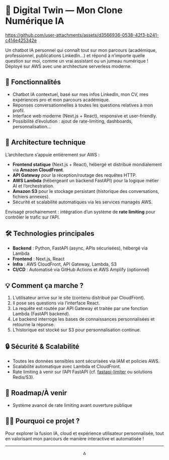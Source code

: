 # 🦾 Digital Twin — Mon Clone Numérique IA



https://github.com/user-attachments/assets/d3566936-0538-42f3-b241-c414e425342e


Un chatbot IA personnel qui connaît tout sur mon parcours (académique, professionnel, publications LinkedIn…) et répond à n’importe quelle question sur moi, comme un vrai assistant ou un jumeau numérique ! Déployé sur AWS avec une architecture serverless moderne.

## 🧩 Fonctionnalités

- Chatbot IA contextuel, basé sur mes infos LinkedIn, mon CV, mes expériences pro et mon parcours académique.
- Réponses conversationnelles à toutes les questions relatives à mon profil.
- Interface web moderne (Next.js + React), responsive et user-friendly.
- Possibilité d’évolution : ajout de rate-limiting, dashboards, personnalisation…


## 🚀 Architecture technique

L’architecture s’appuie entièrement sur AWS :

- **Frontend statique** (Next.js + React), hébergé et distribué mondialement via **Amazon CloudFront**.
- **API Gateway** pour la réception/routage des requêtes HTTP.
- **AWS Lambda** (hébergeant un backend FastAPI) pour la logique métier AI et l’orchestration.
- **Amazon S3** pour le stockage persistant (historique des conversations, fichiers annexes).
- Sécurité et scalabilité automatiques via les services managés AWS.

Envisagé prochainement : intégration d’un système de **rate limiting** pour contrôler le trafic sur l’API.

## 🛠️ Technologies principales

- **Backend** : Python, FastAPI (async, APIs sécurisées), hébergé via Lambda
- **Frontend** : Next.js, React
- **Infra** : AWS CloudFront, API Gateway, Lambda, S3
- **CI/CD** : Automatisé via GitHub Actions et AWS Amplify (optionnel)


## 💡 Comment ça marche ?

1. L’utilisateur arrive sur le site (contenu distribué par CloudFront).
2. Il pose ses questions via l’interface React.
3. La requête est routée par API Gateway et traitée par une fonction Lambda (FastAPI backend).
4. Le backend interroge les bases de connaissances personnalisées et retourne la réponse.
5. L’historique est stocké sur S3 pour personnalisation continue.



## 🔒 Sécurité \& Scalabilité

- Toutes les données sensibles sont sécurisées via IAM et policies AWS.
- Scalabilité automatique avec Lambda et CloudFront.
- Rate limiting à venir sur l’API FastAPI (cf. [fastapi-limiter](https://github.com/long2ice/fastapi-limiter) ou solutions Redis/S3).


## 📌 Roadmap/À venir

- Système avancé de rate limiting avant ouverture publique


## 🙋‍♀️ Pourquoi ce projet ?

Pour explorer la fusion IA, cloud et expérience utilisateur personnalisée, tout en valorisant mon parcours de manière interactive et automatisée !

***


<div align="center">⁂</div>
